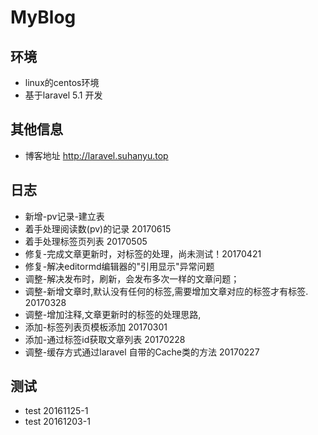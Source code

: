 # MyBlog

## 环境
* linux的centos环境
* 基于laravel 5.1 开发

## 其他信息
* 博客地址 http://laravel.suhanyu.top


## 日志
* 新增-pv记录-建立表
* 着手处理阅读数(pv)的记录 20170615
* 着手处理标签页列表 20170505
* 修复-完成文章更新时，对标签的处理，尚未测试！20170421
* 修复-解决editormd编辑器的"引用显示"异常问题
* 调整-解决发布时，刷新，会发布多次一样的文章问题；
* 调整-新增文章时,默认没有任何的标签,需要增加文章对应的标签才有标签. 20170328
* 调整-增加注释,文章更新时的标签的处理思路,
* 添加-标签列表页模板添加 20170301
* 添加-通过标签id获取文章列表 20170228
* 调整-缓存方式通过laravel 自带的Cache类的方法 20170227


## 测试
* test 20161125-1
* test 20161203-1











